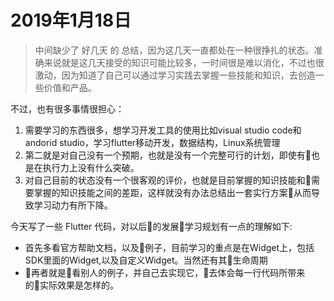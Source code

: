 
# 2019年1月18日

>中间缺少了 好几天 的 总结，因为这几天一直都处在一种很挣扎的状态。准确来说就是这几天接受的知识可能比较多，一时间很是难以消化，不过也很激动，因为知道了自己可以通过学习实践去掌握一些技能和知识，去创造一些价值和产品。

不过，也有很多事情很担心：

1. 需要学习的东西很多，想学习开发工具的使用比如visual studio code和andorid studio，学习flutter移动开发，数据结构，Linux系统管理
2. 第二就是对自己没有一个预期，也就是没有一个完整可行的计划，即使有也是在执行力上没有什么突破。
3. 对自己目前的状态没有一个很客观的评价，也就是目前掌握的知识技能和需要掌握的知识技能之间的差距，这样就没有办法总结出一套实行方案从而导致学习动力有所下降。

今天写了一些 Flutter 代码，对以后的发展学习规划有一点的理解如下:

- 首先多看官方帮助文档，以及例子，目前学习的重点是在Widget上，包括SDK里面的Widget,以及自定义Widget。当然还有其生命周期
- 再者就是看别人的例子，并自己去实现它，去体会每一行代码所带来的实际效果是怎样的。
